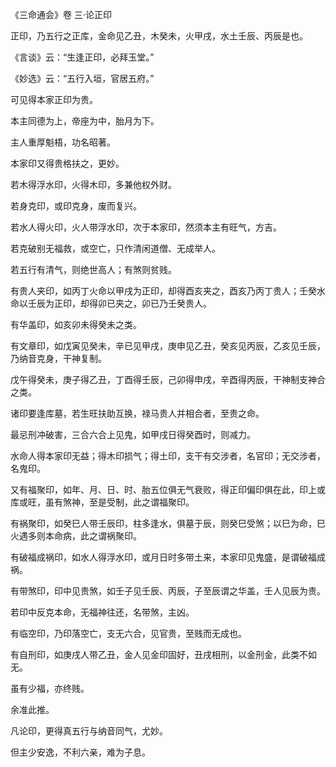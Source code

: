 《三命通会》卷 三·论正印

正印，乃五行之正库，金命见乙丑，木癸未，火甲戌，水土壬辰、丙辰是也。

《言谈》云：“生逢正印，必拜玉堂。”

《妙选》云：“五行入垣，官居五府。”

可见得本家正印为贵。

本主同德为上，帝座为中，胎月为下。

主人重厚魁梧，功名昭著。

本家印又得贵格扶之，更妙。

若木得浮水印，火得木印，多兼他权外财。

若身克印，或印克身，废而复兴。

若水人得火印，火人带浮水印，次于本家印，然须本主有旺气，方吉。

若克破别无福救，或空亡，只作清闲道僧、无成举人。

若五行有清气，则绝世高人；有煞则贫贱。

有贵人夹印，如丙丁火命以甲戌为正印，却得酉亥夹之，酉亥乃丙丁贵人；壬癸水命以壬辰为正印，却得卯已夹之，卯已乃壬癸贵人。

有华盖印，如亥卯未得癸未之类。

有文章印，如戊寅见癸未，辛已见甲戌，庚申见乙丑，癸亥见丙辰，乙亥见壬辰，乃纳音克身，干神复制。

戊午得癸未，庚子得乙丑，丁酉得壬辰，己卯得申戌，辛酉得丙辰，干神制支神合之类。

诸印要逢库墓，若生旺扶助互换，禄马贵人并相合者，至贵之命。

最忌刑冲破害，三合六合上见鬼，如甲戌日得癸酉时，则减力。

水命人得本家印无益；得木印损气；得土印，支干有交涉者，名官印；无交涉者，名鬼印。

又有福聚印，如年、月、日、时、胎五位俱无气衰败，得正印偏印俱在此，印上或库或旺，虽有煞神，至是受制，此之谓福聚印。

有祸聚印，如癸巳人带壬辰印，柱多逢水，俱墓于辰，则癸巳受煞；以巳为命，巳火遇多则本命病，此之谓祸聚印。

有破福成祸印，如水人得浮水印，或月日时多带土来，本家印见鬼盛，是谓破福成祸。

有带煞印，印中见贵煞，如壬子见壬辰、丙辰，子至辰谓之华盖，壬人见辰为贵。

若印中反克本命，无福神往还，名带煞，主凶。

有临空印，乃印落空亡，支无六合，见官贵，至贱而无成也。

有自刑印，如庚戌人带乙丑，金人见金印固好，丑戌相刑，以金刑金，此类不如无。

虽有少福，亦终贱。

余准此推。

凡论印，更得真五行与纳音同气，尤妙。

但主少安逸，不利六亲，难为子息。


